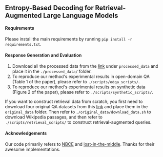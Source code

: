 ## Entropy-Based Decoding for Retrieval-Augmented Large Language Models

#### Requirements

Please install the main requirements by running `pip install -r requirements.txt`.

#### Response Generation and Evaluation

1. Download all the processed data from the [link](https://drive.google.com/drive/folders/1zsrCbw8T7Q2ZsW0MGt3Kwvg4N3z9rqmn?usp=sharing) under `processed_data` and place it in the `./processed_data/` folder.
2. To reproduce our method's experimental results in open-domain QA (Table 1 of the paper), please refer to `./scripts/odqa_scripts/`.
3. To reproduce our method's experimental results on synthetic data (Figure 2 of the paper), please refer to `./scripts/synthetic_scripts/`.

If you want to construct retrieval data from scratch, you first need to download four original QA datasets from this [link](https://drive.google.com/drive/folders/1zsrCbw8T7Q2ZsW0MGt3Kwvg4N3z9rqmn?usp=sharing) and place them in the `original_data` folder. Then refer to `./original_data/download_data.sh` to download Wikipedia passages, and then refer to `./scripts/retrieval_scripts/` to construct retrieval-augmented queries.





#### Acknowledgements

Our code primarily refers to [NBCE](https://github.com/bojone/NBCE) and [lost-in-the-middle](https://github.com/nelson-liu/lost-in-the-middle). Thanks for their awesome implementations.


